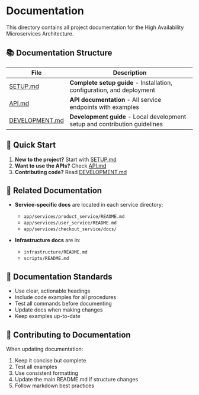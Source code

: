 # Documentation

This directory contains all project documentation for the High Availability Microservices Architecture.

## 📚 Documentation Structure

| File | Description |
|------|-------------|
| [SETUP.md](SETUP.md) | **Complete setup guide** - Installation, configuration, and deployment |
| [API.md](API.md) | **API documentation** - All service endpoints with examples |
| [DEVELOPMENT.md](DEVELOPMENT.md) | **Development guide** - Local development setup and contribution guidelines |

## 🚀 Quick Start

1. **New to the project?** Start with [SETUP.md](SETUP.md)
2. **Want to use the APIs?** Check [API.md](API.md)  
3. **Contributing code?** Read [DEVELOPMENT.md](DEVELOPMENT.md)

## 🔗 Related Documentation

- **Service-specific docs** are located in each service directory:
  - `app/services/product_service/README.md`
  - `app/services/user_service/README.md`
  - `app/services/checkout_service/docs/`

- **Infrastructure docs** are in:
  - `infrastructure/README.md`
  - `scripts/README.md`

## 📝 Documentation Standards

- Use clear, actionable headings
- Include code examples for all procedures
- Test all commands before documenting
- Update docs when making changes
- Keep examples up-to-date

## 🤝 Contributing to Documentation

When updating documentation:

1. Keep it concise but complete
2. Test all examples
3. Use consistent formatting
4. Update the main README.md if structure changes
5. Follow markdown best practices 